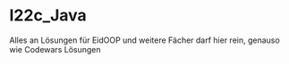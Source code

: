 # I22c_Java
Alles an Lösungen für EidOOP und weitere Fächer darf hier rein, genauso wie Codewars Lösungen
